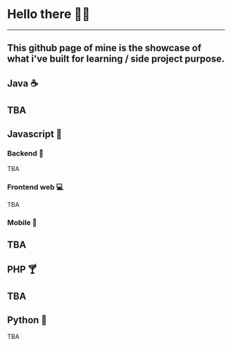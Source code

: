 # Hello there 🙋‍♂️ 
---
This github page of mine is the showcase of what i've built for learning / side project purpose.
---
## Java ☕️ 
TBA
---
## Javascript 🥃 

### Backend 🚀
TBA
### Frontend web 💻

TBA
### Mobile 📱
TBA
---
## PHP 🍸 
TBA
---
## Python 🐍 
TBA